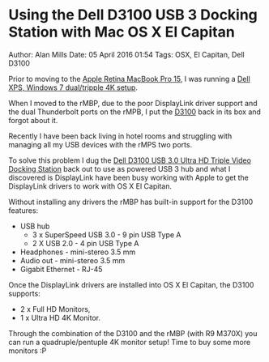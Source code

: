 Using the Dell D3100 USB 3 Docking Station with Mac OS X El Capitan
===================================================================
Author: Alan Mills
Date: 05 April 2016 01:54
Tags: OSX, El Capitan, Dell D3100


Prior to moving to the [Apple Retina MacBook Pro 15](http://amzn.to/1MOQICz), I was running a [Dell XPS, Windows 7 dual/tripple 4K setup](../../2015/02/dell-xps-up24114q-d3100-dual-4k-monitors.md).

When I moved to the rMBP, due to the poor DisplayLink driver support and the dual Thunderbolt ports on the rMPB, I put the [D3100](http://amzn.to/1UEw6iT) back in its box and forgot about it.

Recently I have been back living in hotel rooms and struggling with managing all my USB devices with the rMPS two ports.

To solve this problem I dug the [Dell D3100 USB 3.0 Ultra HD Triple Video Docking Station](http://amzn.to/1UEw6iT) back out to use as powered USB 3 hub and what I discovered is DisplayLink have been busy working with Apple to get the DisplayLink drivers to work with OS X El Capitan.

Without installing any drivers the rMBP has built-in support for the D3100 features:
* USB hub
  * 3 x SuperSpeed USB 3.0 - 9 pin USB Type A
  * 2 X USB 2.0 - 4 pin USB Type A
* Headphones - mini-stereo 3.5 mm
* Audio out - mini-stereo 3.5 mm
* Gigabit Ethernet - RJ-45

Once the DisplayLink drivers are installed into OS X El Capitan, the D3100 supports:
* 2 x Full HD Monitors,
* 1 x Ultra HD 4K Monitor.

Through the combination of the D3100 and the rMBP (with R9 M370X) you can run a quadruple/pentuple 4K monitor setup!  Time to buy some more monitors :P
